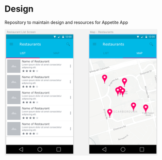 # Design

Repository to maintain design and resources for Appetite App

![alt tag](https://github.com/wind-warriors/Design/blob/master/Screen%20Shot%202018-03-20%20at%207.48.32%20PM.png)
